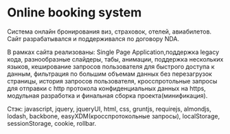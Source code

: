 Online booking system
====================

Система онлайн бронирования виз, страховок, отелей, авиабилетов.
Сайт разрабатывался и поддерживался по договору NDA.

В рамках сайта реализованы: Single Page Application,поддержка legacy кода, разнообразные слайдеры, табы, анимации, поддержка нескольких языков, кеширование запросов пользователя для быстрого доступа к данным, фильтрация по большим объемам данных без перезагрузок страницы, история запросов пользователя, кросспротольные запросы для отправки с http протокола конфиденциальных данных на https, модульная разработка и финальная сборка проекта(минификация).

Стэк: javascript, jquery, jqueryUI, html, css, gruntjs, requirejs, almondjs, lodash, backbone, easyXDM(кросспротокольные запросы), localStorage, sessionStorage, cookie, rollbar.

